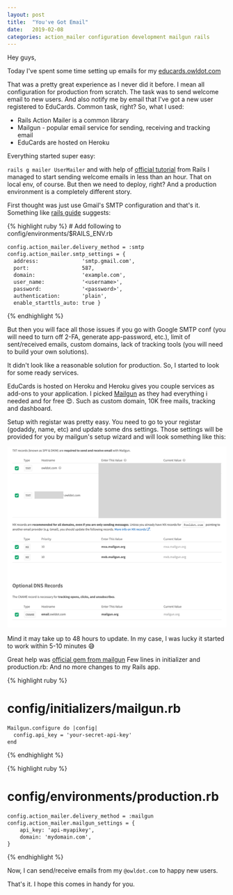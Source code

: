 ```yaml
---
layout: post
title:  "You've Got Email"
date:   2019-02-08 
categories: action_mailer configuration development mailgun rails 
---
```


Hey guys,

Today I've spent some time setting up emails for my [educards.owldot.com](educards.owldot.com)

That was a pretty great experience as I never did it before. I mean all configuration for production from scratch.
The task was to send welcome email to new users. And also notify me by email that I've got a new user registered to EduCards. Common task, right? So, what I used:

- Rails Action Mailer is a common library
- Mailgun - popular email service for sending, receiving and tracking email
- EduCards are hosted on Heroku

Everything started super easy:

`rails g mailer UserMailer` and with help of [official tutorial](https://guides.rubyonrails.org/action_mailer_basics.html) from Rails I managed to start sending welcome emails in less than an hour. That on local env, of course.
But then we need to deploy, right? And a production environment is a completely different story.

First thought was just use Gmail's SMTP configuration and that's it. Something like [rails guide](https://guides.rubyonrails.org/action_mailer_basics.html#action-mailer-configuration-for-gmail) suggests:

{% highlight ruby %}
    # Add following to config/environments/$RAILS_ENV.rb
        
    config.action_mailer.delivery_method = :smtp
    config.action_mailer.smtp_settings = {
      address:              'smtp.gmail.com',
      port:                 587,
      domain:               'example.com',
      user_name:            '<username>',
      password:             '<password>',
      authentication:       'plain',
      enable_starttls_auto: true }
{% endhighlight %}

But then you will face all those issues if you go with Google SMTP conf (you will need to turn off 2-FA, generate app-password, etc.), limit of sent/received emails, custom domains, lack of tracking tools (you will need to build your own solutions).

It didn't look like a reasonable solution for production. So, I started to look for some ready services.

EduCards is hosted on Heroku and Heroku gives you couple services as add-ons to your application. I picked [Mailgun](https://www.mailgun.com) as they had everything i needed and for free 😍. Such as custom domain, 10K free mails, tracking and dashboard.

Setup with registar was pretty easy. You need to go to your registar (godaddy, name, etc) and update some dns settings. Those settings will be provided for you by mailgun's setup wizard and will look something like this:

![screenshot](/assets/screen-email.png)

Mind it may take up to 48 hours to update. In my case, I was lucky it started to work within 5-10 minutes 😅

Great help was [official gem from mailgun](https://github.com/mailgun/mailgun-ruby) Few lines in initializer and production.rb: And no more changes to my Rails app.

{% highlight ruby %}
# config/initializers/mailgun.rb

    Mailgun.configure do |config|
      config.api_key = 'your-secret-api-key'
    end
{% endhighlight %}

{% highlight ruby %}
# config/environments/production.rb

    config.action_mailer.delivery_method = :mailgun
    config.action_mailer.mailgun_settings = {
        api_key: 'api-myapikey',
        domain: 'mydomain.com',
    }
{% endhighlight %}

Now, I can send/receive emails from my `@owldot.com` to happy new users.

That's it. I hope this comes in handy for you.
